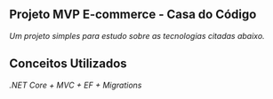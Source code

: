## Projeto MVP E-commerce - Casa do Código

*Um projeto simples para estudo sobre as tecnologias citadas abaixo.*

## Conceitos Utilizados

*.NET Core + MVC + EF + Migrations*
